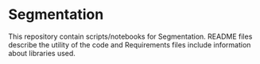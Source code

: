# Segmentation

This repository contain scripts/notebooks for Segmentation. 
README files describe the utility of the code and Requirements files include information about libraries used.

